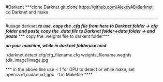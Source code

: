 #Darkent
***clone Darknet
git clone https://github.com/AlexeyAB/darknet
cd Darknet
and make
 ***
#usage darknet
***to use, copy the .cfg file from here to Darknet folder -> cfg folder and paste***
***copy the .data file to Darknet folder->data folder -> and paste***
*** copy the .weights file to darkent folder***

***on your machine, while in darknet folderuse cmd***

./darknet detect cfg/cfg_filename.cfg weights_filename.weghts {dir_image}image.jpg

*** in the above line use -i 1 for GPU to detect  or while make, set opencv=1,cudann=1,gpu =1 in Makefile ****
